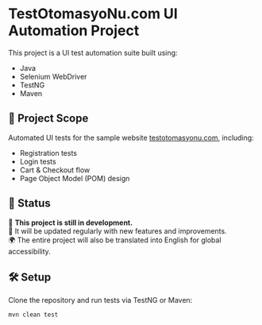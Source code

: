 # TestOtomasyoNu.com UI Automation Project

This project is a UI test automation suite built using:
- Java
- Selenium WebDriver
- TestNG
- Maven

## 🧪 Project Scope
Automated UI tests for the sample website [testotomasyonu.com](https://testotomasyonu.com), including:
- Registration tests
- Login tests
- Cart & Checkout flow
- Page Object Model (POM) design

## 📌 Status
🚧 **This project is still in development.**  
🔄 It will be updated regularly with new features and improvements.  
🌍 The entire project will also be translated into English for global accessibility.

## 🛠️ Setup
Clone the repository and run tests via TestNG or Maven:

```bash
mvn clean test
